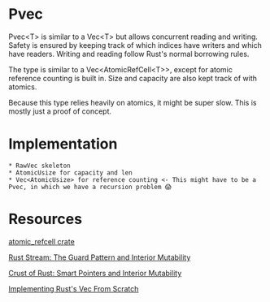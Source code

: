# Pvec
Pvec<T\> is similar to a Vec<T\> but allows concurrent reading and writing. Safety is ensured by keeping track of which indices have writers and which have readers. Writing and reading follow Rust's normal borrowing rules.

The type is similar to a Vec<AtomicRefCell<T\>\>, except for atomic reference counting is built in. Size and capacity are also kept track of with atomics. 

Because this type relies heavily on atomics, it might be super slow. This is mostly just a proof of concept.

# Implementation

	* RawVec skeleton
	* AtomicUsize for capacity and len
	* Vec<AtomicUsize> for reference counting <- This might have to be a Pvec, in which we have a recursion problem 😱

# Resources
[atomic_refcell crate](https://crates.io/crates/atomic_refcell)

[Rust Stream: The Guard Pattern and Interior Mutability](https://www.youtube.com/watch?v=lmEKIvLh9D4)

[Crust of Rust: Smart Pointers and Interior Mutability](https://www.youtube.com/watch?v=8O0Nt9qY_vo)

[Implementing Rust's Vec From Scratch](https://www.youtube.com/watch?v=3OL95gZgPWA)
